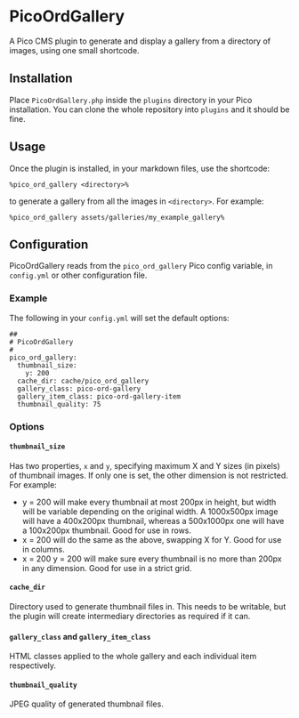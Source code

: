 # PicoOrdGallery

A Pico CMS plugin to generate and display a gallery from a directory of images, using one small shortcode.

## Installation

Place `PicoOrdGallery.php` inside the `plugins` directory in your Pico installation. You can clone the whole repository into `plugins` and it should be fine.

## Usage

Once the plugin is installed, in your markdown files, use the shortcode:

```
%pico_ord_gallery <directory>%
```

to generate a gallery from all the images in `<directory>`. For example:

```
%pico_ord_gallery assets/galleries/my_example_gallery%
```

## Configuration

PicoOrdGallery reads from the `pico_ord_gallery` Pico config variable, in `config.yml` or other configuration file.

### Example

The following in your `config.yml` will set the default options:

```
##
# PicoOrdGallery
#
pico_ord_gallery:
  thumbnail_size:
    y: 200
  cache_dir: cache/pico_ord_gallery
  gallery_class: pico-ord-gallery
  gallery_item_class: pico-ord-gallery-item
  thumbnail_quality: 75
```

### Options

#### `thumbnail_size`

Has two properties, `x` and `y`, specifying maximum X and Y sizes (in pixels) of thumbnail images. If only one is set, the other dimension is not restricted. For example:

- y = 200 will make every thumbnail at most 200px in height, but width will be variable depending on the original width. A 1000x500px image will have a 400x200px thumbnail, whereas a 500x1000px one will have a 100x200px thumbnail. Good for use in rows.
- x = 200 will do the same as the above, swapping X for Y. Good for use in columns.
- x = 200 y = 200 will make sure every thumbnail is no more than 200px in any dimension. Good for use in a strict grid.

#### `cache_dir`

Directory used to generate thumbnail files in. This needs to be writable, but the plugin will create intermediary directories as required if it can.

#### `gallery_class` and `gallery_item_class`

HTML classes applied to the whole gallery and each individual item respectively.

#### `thumbnail_quality`

JPEG quality of generated thumbnail files.
